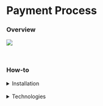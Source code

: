 # Payment Process

### Overview

![](img/abc.png)

<br>

### How-to

<details>
<summary>Installation</summary>
<br>

Clone the repositoy:<br><br>
<code>
git clone https://github.com/gilsonsf/payment-process.git
</code>
<br>
<br>
Install <b>Docker</b>: https://docs.docker.com/engine/installation/
<br>
<br>
Install <b>docker-compose</b>: https://docs.docker.com/compose/install/.
<br>
<br>
Run the following commands:
```
$ git clone https://github.com/helix-iot/helix-sandbox
$ cd payment-process
$ sudo docker-compose up
```
<br><br><br>
</details>
<br>
<details>
<summary>Technologies</summary>
<br>

- [Swagger](https://swagger.io/)

- [Spring Boot](https://spring.io/projects/spring-boot)

- [Docker](https://www.docker.com/)

- [Nginx](https://www.nginx.com/)

- [PostgresSQL](https://www.postgresql.org/)

- [RabbitMQ](https://www.rabbitmq.com/)

- [Angular](https://angular.io/)

- [Bootstrap 4](https://getbootstrap.com.br/docs/4.1/getting-started/introduction/)

</details>
